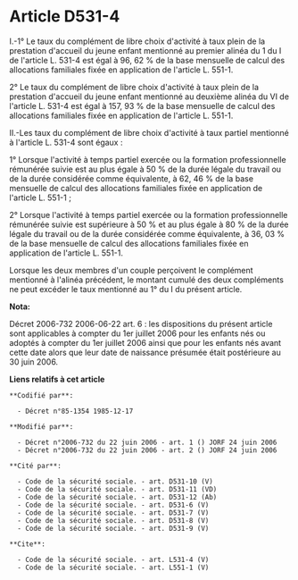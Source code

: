 # Article D531-4

I.-1° Le taux du complément de libre choix d'activité à taux plein de la prestation d'accueil du jeune enfant mentionné au
premier alinéa du 1 du I de l'article L. 531-4 est égal à 96, 62 % de la base mensuelle de calcul des allocations familiales
fixée en application de l'article L. 551-1. 

2° Le taux du complément de libre choix d'activité à taux plein de la prestation d'accueil du jeune enfant mentionné au
deuxième alinéa du VI de l'article L. 531-4 est égal à 157, 93 % de la base mensuelle de calcul des allocations familiales
fixée en application de l'article L. 551-1. 

II.-Les taux du complément de libre choix d'activité à taux partiel mentionné à l'article L. 531-4 sont égaux : 

1° Lorsque l'activité à temps partiel exercée ou la formation professionnelle rémunérée suivie est au plus égale à 50 % de la
durée légale du travail ou de la durée considérée comme équivalente, à 62, 46 % de la base mensuelle de calcul des
allocations familiales fixée en application de l'article L. 551-1 ; 

2° Lorsque l'activité à temps partiel exercée ou la formation professionnelle rémunérée suivie est supérieure à 50 % et au
plus égale à 80 % de la durée légale du travail ou de la durée considérée comme équivalente, à 36, 03 % de la base mensuelle
de calcul des allocations familiales fixée en application de l'article L. 551-1. 

Lorsque les deux membres d'un couple perçoivent le complément mentionné à l'alinéa précédent, le montant cumulé des deux
compléments ne peut excéder le taux mentionné au 1° du I du présent article.

**Nota:**

Décret 2006-732 2006-06-22 art. 6 : les dispositions du présent article sont applicables à compter du 1er juillet 2006 pour
les enfants nés ou adoptés à compter du 1er juillet 2006 ainsi que pour les enfants nés avant cette date alors que leur date
de naissance présumée était postérieure au 30 juin 2006.

**Liens relatifs à cet article**

	**Codifié par**:

	  - Décret n°85-1354 1985-12-17

	**Modifié par**:

	  - Décret n°2006-732 du 22 juin 2006 - art. 1 () JORF 24 juin 2006
	  - Décret n°2006-732 du 22 juin 2006 - art. 2 () JORF 24 juin 2006

	**Cité par**:

	  - Code de la sécurité sociale. - art. D531-10 (V)
	  - Code de la sécurité sociale. - art. D531-11 (VD)
	  - Code de la sécurité sociale. - art. D531-12 (Ab)
	  - Code de la sécurité sociale. - art. D531-6 (V)
	  - Code de la sécurité sociale. - art. D531-7 (V)
	  - Code de la sécurité sociale. - art. D531-8 (V)
	  - Code de la sécurité sociale. - art. D531-9 (V)

	**Cite**:

	  - Code de la sécurité sociale. - art. L531-4 (V)
	  - Code de la sécurité sociale. - art. L551-1 (V)
